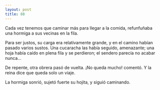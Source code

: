 ```yaml
---
layout: post
title: 88
---
```


Cada vez tenemos que caminar más para llegar a la comida, refunfuñaba una hormiga a sus vecinas en la fila.

Para ser justos, su carga era relativamente grande, y en el camino habían pasado varios sustos. Una cucaracha las había seguido, amenazante; una hoja había caído en plena fila y se perdieron; el sendero parecía no acabar nunca...

De repente, otra obrera pasó de vuelta. ¡No queda mucho! comentó. Y la reina dice que queda solo un viaje.

La hormiga sonrió, sujetó fuerte su hojita, y siguió caminando.
